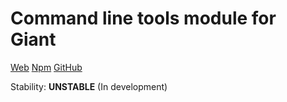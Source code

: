 Command line tools module for Giant
===================================

[Web](http://giantjs.org) [Npm](https://www.npmjs.com/~giantjs) [GitHub](https://github.com/giantjs)

Stability: **UNSTABLE** (In development)
